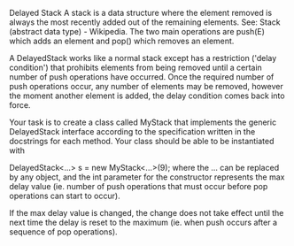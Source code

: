 Delayed Stack
A stack is a data structure where the element removed is always the most recently added out of the remaining elements. See: Stack (abstract data type) - Wikipedia. The two main operations are push(E) which adds an element and pop() which removes an element.

A DelayedStack works like a normal stack except has a restriction ('delay condition') that prohibits elements from being removed until a certain number of push operations have occurred. Once the required number of push operations occur, any number of elements may be removed, however the moment another element is added, the delay condition comes back into force. 

Your task is to create a class called MyStack that implements the generic DelayedStack interface according to the specification written in the docstrings for each method. Your class should be able to be instantiated with

DelayedStack<...> s = new MyStack<...>(9);
where the ... can be replaced by any object, and the int parameter for the constructor represents the max delay value (ie. number of push operations that must occur before pop operations can start to occur).

If the max delay value is changed, the change does not take effect until the next time the delay is reset to the maximum (ie. when push occurs after a sequence of pop operations).
